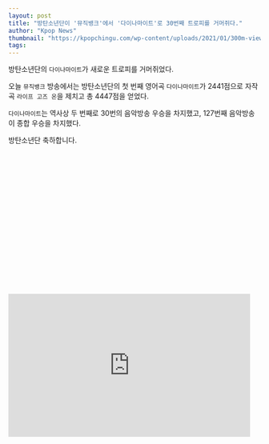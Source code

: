 ```yaml
---
layout: post
title: "방탄소년단이 '뮤직뱅크'에서 '다이나마이트'로 30번째 트로피를 거머쥐다."
author: "Kpop News"
thumbnail: "https://kpopchingu.com/wp-content/uploads/2021/01/300m-views-2021-01-08T105837.061-890x512.png"
tags: 
---
```



방탄소년단의 `다이나마이트`가 새로운 트로피를 거머쥐었다.

오늘 `뮤직뱅크` 방송에서는 방탄소년단의 첫 번째 영어곡 `다이나마이트`가 2441점으로 자작곡 `라이프 고즈 온`을 제치고 총 4447점을 얻었다.

`다이나마이트`는 역사상 두 번째로 30번의 음악방송 우승을 차지했고, 127번째 음악방송이 종합 우승을 차지했다.

방탄소년단 축하합니다.


<div class="video_wrapper" style="padding-top: 56.25%;">
    <iframe id="twitter-widget-0" scrolling="no" frameborder="0" allowtransparency="true" allowfullscreen="true" class="" style="position: static; visibility: visible; width: 483px; height: 286px; display: block; flex-grow: 1;" title="Twitter Tweet" src="https://platform.twitter.com/embed/Tweet.html?dnt=false&amp;embedId=twitter-widget-0&amp;frame=false&amp;hideCard=false&amp;hideThread=false&amp;id=1347475419071717376&amp;lang=en&amp;origin=https%3A%2F%2Fkpopchingu.com%2F2021%2F01%2F08%2Fbts-wins-30th-trophy-for-dynamite-on-music-bank%2F&amp;theme=light&amp;widgetsVersion=889aa01%3A1612811843556&amp;width=550px" data-tweet-id="1347475419071717376"></iframe>
</div>
